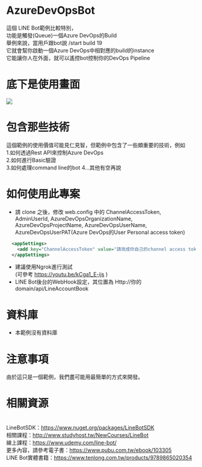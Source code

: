 AzureDevOpsBot
===

這個 LINE Bot範例比較特別，<br>
功能是觸發(Queue)一個Azure DevOps的Build <br>
舉例來說，當用戶跟bot說 /start build 19 <br>
它就會幫你啟動一個Azure DevOps中相對應的build的instance <br>
它能讓你人在外面，就可以遙控bot控制你的DevOps Pipeline

底下是使用畫面
===
 ![](https://i.imgur.com/YskQfnO.png)

包含那些技術
===
這個範例的使用價值可能見仁見智，但範例中包含了一些頗重要的技術，例如 <br>
1.如何透過Rest API來控制Azure DevOps<br>
2.如何進行Basic驗證<br>
3.如何處理command line的bot
4...其他有空再說

如何使用此專案
===
* 請 clone 之後，修改 web.config 中的 ChannelAccessToken, AdminUserId, AzureDevOpsOrganizationName, AzureDevOpsProjectName, AzureDevOpsUserName, AzureDevOpsUserPAT(Azure DevOps的User Personal access token)

```xml
  <appSettings>
    <add key="ChannelAccessToken" value="請改成你自己的channel access token"/>
  </appSettings>
```

* 建議使用Ngrok進行測試 <br/>
(可參考 https://youtu.be/kCga1_E-ijs ) 
* LINE Bot後台的WebHook設定，其位置為 Http://你的domain/api/LineAccountBook

資料庫
===
* 本範例沒有資料庫
 
注意事項
===
由於這只是一個範例，我們盡可能用最簡單的方式來開發。 <br/> 

相關資源 
===
<br/>LineBotSDK：https://www.nuget.org/packages/LineBotSDK
<br/>相關課程：http://www.studyhost.tw/NewCourses/LineBot
<br/>線上課程：https://www.udemy.com/line-bot/
<br/>更多內容，請參考電子書：https://www.pubu.com.tw/ebook/103305
<br/>LINE Bot實體書籍：https://www.tenlong.com.tw/products/9789865020354

